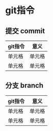 # git指令

## 提交 commit

|  git指令   | 意义  |
|  ----  | ----  |
| 单元格  | 单元格 |
| 单元格  | 单元格 |

## 分支 branch

|  git指令   | 意义  |
|  ----  | ----  |
| 单元格  | 单元格 |
| 单元格  | 单元格 |
